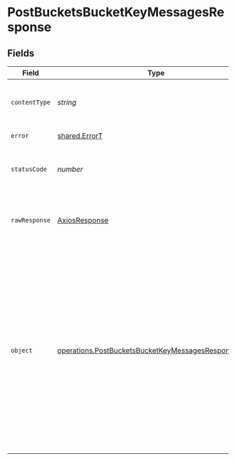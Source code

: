 # PostBucketsBucketKeyMessagesResponse


## Fields

| Field                                                                                                                                                                                                                              | Type                                                                                                                                                                                                                               | Required                                                                                                                                                                                                                           | Description                                                                                                                                                                                                                        |
| ---------------------------------------------------------------------------------------------------------------------------------------------------------------------------------------------------------------------------------- | ---------------------------------------------------------------------------------------------------------------------------------------------------------------------------------------------------------------------------------- | ---------------------------------------------------------------------------------------------------------------------------------------------------------------------------------------------------------------------------------- | ---------------------------------------------------------------------------------------------------------------------------------------------------------------------------------------------------------------------------------- |
| `contentType`                                                                                                                                                                                                                      | *string*                                                                                                                                                                                                                           | :heavy_check_mark:                                                                                                                                                                                                                 | HTTP response content type for this operation                                                                                                                                                                                      |
| `error`                                                                                                                                                                                                                            | [shared.ErrorT](../../../sdk/models/shared/errort.md)                                                                                                                                                                              | :heavy_minus_sign:                                                                                                                                                                                                                 | Unexpected error                                                                                                                                                                                                                   |
| `statusCode`                                                                                                                                                                                                                       | *number*                                                                                                                                                                                                                           | :heavy_check_mark:                                                                                                                                                                                                                 | HTTP response status code for this operation                                                                                                                                                                                       |
| `rawResponse`                                                                                                                                                                                                                      | [AxiosResponse](https://axios-http.com/docs/res_schema)                                                                                                                                                                            | :heavy_check_mark:                                                                                                                                                                                                                 | Raw HTTP response; suitable for custom response parsing                                                                                                                                                                            |
| `object`                                                                                                                                                                                                                           | [operations.PostBucketsBucketKeyMessagesResponseBody](../../../sdk/models/operations/postbucketsbucketkeymessagesresponsebody.md)                                                                                                  | :heavy_minus_sign:                                                                                                                                                                                                                 | The response includes a list of result objects for the message(s) submitted. It will always return an array, even if only one message was created. The order of the result objects corresponds to the order of messages submitted. |